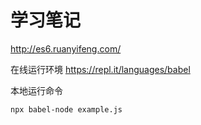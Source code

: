 # 学习笔记

<http://es6.ruanyifeng.com/>

在线运行环境 <https://repl.it/languages/babel>

本地运行命令

```bash
npx babel-node example.js
```
